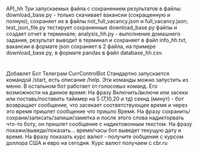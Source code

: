 API_hh
Три запускаемых файла с сохранением результатов в файлы: download_base.py - только скачивает вакансии (сокращенную и полную), сохраняет их в файлы not_full_vacancy.json и full_vacancy.json; test_json_file.py тестирует сохраненные download_base.py файлы и создает отчет в терминале; analysis_hh.py - выполнение домашнего задания, результат выводит в терминал и сохраняет в файл info_hh.txt, вакансии в формате json сохраняет в 2 файла, на примере download_base.py, в формате pandas в файл database_hh.csv.
#
Добавлет Бот Телеграм CurrControlBot
Стандартно запускается командой /start, есть описание /help. Эти команды можно запустить из меню. В остальном бот работает от голосовых команд. Его возможности на данное время: На фразу Включить/включи или засеки или поставь/поставить тайимер на 5 (7,10,20 и тд) секнд (минут) - бот возвращает сообщение, что засекает соответствующее время и через это время пришлет сообщение что пришло Время. На фразу сохранить/сохрани/записать/запиши/заметка и после этого слова надикторвать что-то боту, он пришлет сообщение с надиктовонным текстом. На фразу покажи/выведи/показать... время/часы бот выведет текущую дату и время. На фразу показать курс валют - получите ообщение с курсом доллора США и евро на сегодня. Курс валют получаем с cbr.ru
